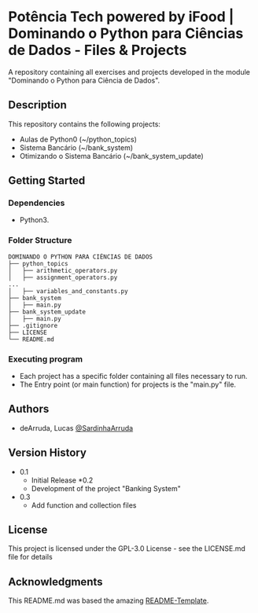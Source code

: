 # Potência Tech powered by iFood | Dominando o Python para Ciências de Dados - Files & Projects

A repository containing all exercises and projects developed in the module "Dominando o Python para Ciência de Dados". 

## Description

This repository contains the following projects:
* Aulas de Python0 (~/python_topics)
* Sistema Bancário (~/bank_system)
* Otimizando o Sistema Bancário (~/bank_system_update)

## Getting Started

### Dependencies

* Python3.

### Folder Structure
````
DOMINANDO O PYTHON PARA CIÊNCIAS DE DADOS
├── python_topics
│   ├── arithmetic_operators.py
│   ├── assignment_operators.py
...
│   ├── variables_and_constants.py
├── bank_system
│   ├── main.py
├── bank_system_update
│   ├── main.py
├── .gitignore
├── LICENSE
└── README.md
````

### Executing program

* Each project has a specific folder containing all files necessary to run.
* The Entry point (or main function) for projects is the "main.py" file.
    
## Authors

 - deArruda, Lucas [@SardinhaArruda](https://twitter.com/SardinhaArruda)

## Version History

* 0.1
    * Initial Release
*0.2
    * Development of the project "Banking System"
* 0.3
    * Add function and collection files

## License

This project is licensed under the GPL-3.0 License - see the LICENSE.md file for details

## Acknowledgments

This README.md was based the amazing [README-Template](https://gist.github.com/DomPizzie/7a5ff55ffa9081f2de27c315f5018afc).